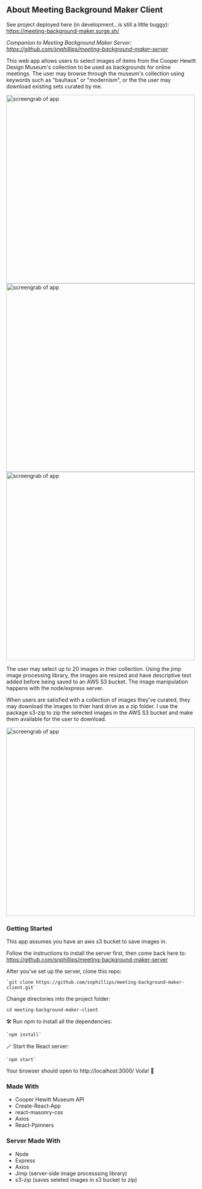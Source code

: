 ## About Meeting Background Maker Client

See project deployed here (in development...is still a little buggy): https://meeting-background-maker.surge.sh/ 

_Companion to Meeting Background Maker Server: https://github.com/snphillips/meeting-background-maker-server_

This web app allows users to select images of items from the Cooper Hewitt Design Museum's collection to be used as backgrounds for online meetings. The user may browse through the museum's collection using keywords such as "bauhaus" or "modernism", or the the user may download existing sets curated by me.

<img src="https://i.imgur.com/4mN13AS.png" width="500" alt="screengrab of app">
<img src="https://i.imgur.com/zePmX1v.png" width="500" alt="screengrab of app">
<img src="https://i.imgur.com/zIvwMoR.png" width="500" alt="screengrab of app">

The user may select up to 20 images in thier collection. Using the jimp image processing library, the images are resized and have descriptive text added before being saved to an AWS S3 bucket. The image manipulation happens with the node/express server.

When users are satisfied with a collection of images they've curated, they may download the images to thier hard drive as a zip folder. I use the package s3-zip to zip the selected images in the AWS S3 bucket and make them available for the user to download.

<img src="https://i.imgur.com/mxxNYyW.png" width="500" alt="screengrab of app">

### Getting Started

This app assumes you have an aws s3 bucket to save images in. 

Follow the instructions to install the server first, then come back here to: https://github.com/snphillips/meeting-background-maker-server

After you've set up the server, clone this repo:

`````````
`git clone https://github.com/snphillips/meeting-background-maker-client.git`
`````````
 
Change directories into the project folder:

`````````
cd meeting-background-maker-client
`````````


🛠 Run npm to install all the dependencies:

`````````
`npm install`
`````````

🪄 Start the React server:

`````````
`npm start`
`````````
Your browser should open to http://localhost:3000/ Voila! 🥂


### Made With
* Cooper Hewitt Museum API
* Create-React-App
* react-masonry-css
* Axios
* React-Ppinners

### Server Made With
* Node
* Express
* Axios
* Jimp (server-side image processsing library)
* s3-zip (saves seleted images in s3 bucket to zip)


